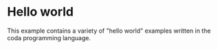 # Hello world
This example contains a variety of "hello world" examples
written in the coda programming language.
